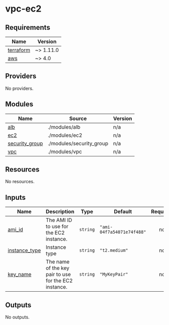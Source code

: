 # vpc-ec2
<!-- BEGIN_TF_DOCS -->
## Requirements

| Name | Version |
|------|---------|
| <a name="requirement_terraform"></a> [terraform](#requirement\_terraform) | ~> 1.11.0 |
| <a name="requirement_aws"></a> [aws](#requirement\_aws) | ~> 4.0 |

## Providers

No providers.

## Modules

| Name | Source | Version |
|------|--------|---------|
| <a name="module_alb"></a> [alb](#module\_alb) | ./modules/alb | n/a |
| <a name="module_ec2"></a> [ec2](#module\_ec2) | ./modules/ec2 | n/a |
| <a name="module_security_group"></a> [security\_group](#module\_security\_group) | ./modules/security_group | n/a |
| <a name="module_vpc"></a> [vpc](#module\_vpc) | ./modules/vpc | n/a |

## Resources

No resources.

## Inputs

| Name | Description | Type | Default | Required |
|------|-------------|------|---------|:--------:|
| <a name="input_ami_id"></a> [ami\_id](#input\_ami\_id) | The AMI ID to use for the EC2 instance. | `string` | `"ami-04f7a54071e74f488"` | no |
| <a name="input_instance_type"></a> [instance\_type](#input\_instance\_type) | Instance type | `string` | `"t2.medium"` | no |
| <a name="input_key_name"></a> [key\_name](#input\_key\_name) | The name of the key pair to use for the EC2 instance. | `string` | `"MyKeyPair"` | no |

## Outputs

No outputs.
<!-- END_TF_DOCS -->
